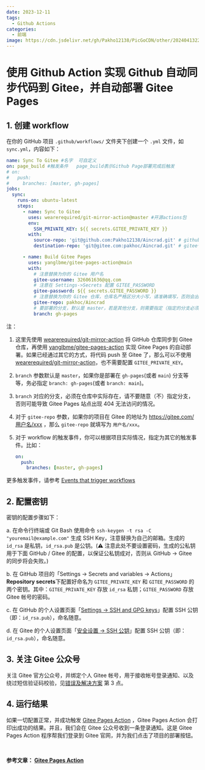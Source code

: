 ```yaml
---
date: 2023-12-11
tags:
  - Github Actions
categories:
  - 前端
image: https://cdn.jsdelivr.net/gh/Pakho12138/PicGoCDN/other/202404132224566.png
---
```


# 使用 Github Action 实现 Github 自动同步代码到 Gitee，并自动部署 Gitee Pages

## 1. 创建 workflow

在你的 GitHub 项目 `.github/workflows/` 文件夹下创建一个 `.yml` 文件，如 `sync.yml`，内容如下：

```yaml
name: Sync To Gitee #名字  可自定义
on: page_build #触发条件   page_build表示Github Page部署完成后触发
# on:
#   push:
#     branches: [master, gh-pages]
jobs:
  sync:
    runs-on: ubuntu-latest
    steps:
      - name: Sync to Gitee
        uses: wearerequired/git-mirror-action@master #开源actions包
        env:
          SSH_PRIVATE_KEY: ${{ secrets.GITEE_PRIVATE_KEY }}
        with:
          source-repo: 'git@github.com:Pakho12138/Aincrad.git' # github仓库地址
          destination-repo: 'git@gitee.com:pakhoc/Aincrad.git' # gitee仓库地址

      - name: Build Gitee Pages
        uses: yanglbme/gitee-pages-action@main
        with:
          # 注意替换为你的 Gitee 用户名
          gitee-username: 326061636@qq.com
          # 注意在 Settings->Secrets 配置 GITEE_PASSWORD
          gitee-password: ${{ secrets.GITEE_PASSWORD }}
          # 注意替换为你的 Gitee 仓库，仓库名严格区分大小写，请准确填写，否则会出错
          gitee-repo: pakhoc/Aincrad
          # 要部署的分支，默认是 master，若是其他分支，则需要指定（指定的分支必须存在）
          branch: gh-pages
```

注：

1. 这里先使用 [wearerequired/git-mirror-action](https://github.com/wearerequired/git-mirror-action) 将 GitHub 仓库同步到 Gitee 仓库，再使用 [yanglbme/gitee-pages-action](https://github.com/yanglbme/gitee-pages-action) 实现 Gitee Pages 的自动部署。如果已经通过其它的方式，将代码 push 至 Gitee 了，那么可以不使用 [wearerequired/git-mirror-action](https://github.com/wearerequired/git-mirror-action)，也不需要配置 `GITEE_PRIVATE_KEY`。

2. `branch` 参数默认是 `master`，如果你是部署在 `gh-pages`(或者 `main`) 分支等等，务必指定 `branch: gh-pages`(或者 `branch: main`)。

3. `branch` 对应的分支，必须在仓库中实际存在，请不要随意（不）指定分支，否则可能导致 Gitee Pages 站点出现 404 无法访问的情况。

4. 对于 `gitee-repo` 参数，如果你的项目在 Gitee 的地址为 https://gitee.com/用户名/xxx ，那么 `gitee-repo` 就填写为 `用户名/xxx`。

5. 对于 workflow 的触发事件，你可以根据项目实际情况，指定为其它的触发事件。比如：

   ```yaml
   on:
     push:
       branches: [master, gh-pages]
   ```

更多触发事件，请参考 [Events that trigger workflows](https://docs.github.com/en/free-pro-team@latest/actions/reference/events-that-trigger-workflows)

## 2. 配置密钥

密钥的配置步骤如下：

a. 在命令行终端或 Git Bash 使用命令 `ssh-keygen -t rsa -C "youremail@example.com"` 生成 SSH Key，注意替换为自己的邮箱。生成的 `id_rsa` 是私钥，`id_rsa.pub` 是公钥。(⚠️ 注意此处不要设置密码，生成的公私钥用于下面 GitHub / Gitee 的配置，以保证公私钥成对，否则从 GitHub -> Gitee 的同步将会失败。)

b. 在 GitHub 项目的「Settings -> Secrets and variables -> Actions」**Repository secrets**下配置好命名为 `GITEE_PRIVATE_KEY` 和 `GITEE_PASSWORD` 的两个密钥。其中：`GITEE_PRIVATE_KEY` 存放 `id_rsa` 私钥；`GITEE_PASSWORD` 存放 Gitee 帐号的密码。

c. 在 GitHub 的个人设置页面「[Settings -> SSH and GPG keys](https://github.com/settings/keys)」配置 SSH 公钥（即：`id_rsa.pub`），命名随意。

d. 在 Gitee 的个人设置页面「[安全设置 -> SSH 公钥](https://gitee.com/profile/sshkeys)」配置 SSH 公钥（即：`id_rsa.pub`），命名随意。

## 3. 关注 Gitee 公众号

关注 Gitee 官方公众号，并绑定个人 Gitee 帐号，用于接收帐号登录通知、以及绕过短信验证码校验，见[错误及解决方案](https://github.com/marketplace/actions/gitee-pages-action#错误及解决方案) 第 3 点。

## 4. 运行结果

如果一切配置正常，并成功触发 [Gitee Pages Action](https://github.com/marketplace/actions/gitee-pages-action) ，Gitee Pages Action 会打印出成功的结果。并且，我们会在 Gitee 公众号收到一条登录通知。这是 Gitee Pages Action 程序帮我们登录到 Gitee 官网，并为我们点击了项目的部署按钮。

<br/>

**参考文章： [Gitee Pages Action](https://github.com/marketplace/actions/gitee-pages-action)**
